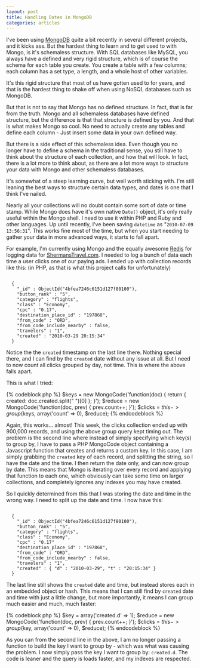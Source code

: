 ```yaml
---
layout: post
title: Handling Dates in MongoDB
categories: articles
---
```


<p>I've been using <a href="http://www.mongodb.org/">MongoDB</a> quite a bit recently in several different projects, and it kicks ass. But the hardest thing to learn and to get used to with Mongo, is it's schemaless structure. With SQL databases like MySQL, you always have a defined and very rigid structure, which is of course the schema for each table you create. You create a table with a few columns; each column has a set type, a length, and a whole host of other variables.</p>

<p>It's this rigid structure that most of us have gotten used to for years, and that is the hardest thing to shake off when using NoSQL databases such as MongoDB.</p>

<p>But that is not to say that Mongo has no defined structure. In fact, that is far from the truth. Mongo and all schemaless databases have defined structure, but the difference is that that structure is defined by you. And that is what makes Mongo so cool. No need to actually create any tables and define each column - Just insert some data in your own defined way.</p>

<p>But there is a side effect of this schemaless idea. Even though you no longer have to define a schema in the traditional sense, you still have to think about the structure of each collection, and how that will look. In fact, there is a lot more to think about, as there are a lot more ways to structure your data with Mongo and other schemaless databases.</p>

<p>It's somewhat of a steep learning curve, but well worth sticking with. I'm still leaning the best ways to structure certain data types, and dates is one that I think I've nailed.</p>

<p>Nearly all your collections will no doubt contain some sort of date or time stamp. While Mongo does have it's own native <code>Date()</code> object, it's only really useful within the Mongo shell. I need to use it within PHP and Ruby and other languages. Up until recently, I've been saving <code>datetime</code> as "<code>2010-07-09 13:56:31</code>". This works fine most of the time, but when you start needing to gather your data in more advanced ways, it starts to fall apart.</p>

<p>For example, I'm currently using Mongo and the equally awesome <a href="http://code.google.com/p/redis/">Redis</a> for logging data for <a href="http://quicksearch.shermanstravel.com">ShermansTravel.com</a>. I needed to log a bunch of data each time a user clicks one of our paying ads. I ended up with collection records like this: (in PHP, as that is what this project calls for unfortunately)</p>

<div class="highlight"><pre><code class="javascript">
  {
    "_id" : ObjectId("4bfea7246c6151d127f80100"),
    "button_rank" : "5",
    "category" : "flights",
    "class" : "Economy",
    "cpc" : "0.17",
    "destination_place_id" : "197868",
    "from_code" : "ORD",
    "from_code_include_nearby" : false,
    "travelers" : "1",
    "created" : "2010-03-29 20:15:34"
  }
</code></pre></div>

<p>Notice the the <code>created</code> timestamp on the last line there. Nothing special there, and I can find by the <code>created</code> date without any issue at all. But I need to now count all clicks grouped by day, not time. This is where the above falls apart.</p>

<p>This is what I tried:</p>

{% codeblock php %}
  $keys = new MongoCode('function(doc) { return { created: doc.created.split(" ")[0] }; }');
  $reduce = new MongoCode('function(doc, prev) { prev.count++; }');
  $clicks = $this->group($keys, array('count' => 0), $reduce);
{% endcodeblock %}

<p>Again, this works... almost! This week, the clicks collection ended up with 900,000 records, and using the above group query kept timing out. The problem is the second line where instead of simply specifying which key(s) to group by, I have to pass a PHP MongoCode object containing a Javascript function that creates and returns a custom key. In this case, I am simply grabbing the <code>created</code> key of each record, and splitting the string, so I have the date and the time. I then return the date only, and can now group by date. This means that Mongo is iterating over every record and applying that function to each one, which obviously can take some time on larger collections, and completely ignores any indexes you may have created.</p>

<p>So I quickly determined from this that I was storing the date and time in the wrong way. I need to split up the date and time. I now have this:</p>

<div class="highlight"><pre><code class="javascript">
  {
    "_id" : ObjectId("4bfea7246c6151d127f80100"),
    "button_rank" : "5",
    "category" : "flights",
    "class" : "Economy",
    "cpc" : "0.17"
    "destination_place_id" : "197868",
    "from_code" : "ORD",
    "from_code_include_nearby" : false,
    "travelers" : "1",
    "created" : { "d" : "2010-03-29", "t" : "20:15:34" }
  }
</code></pre></div>

<p>The last line still shows the <code>created</code> date and time, but instead stores each in an embedded object or hash. This means that I can still find by <code>created</code> date and time with just a little change, but more importantly, it means I can group much easier and much, much faster:</p>

{% codeblock php %}
  $key = array('created.d' => 1);
  $reduce = new MongoCode('function(doc, prev) { prev.count++; }');
  $clicks = $this->group($key, array('count' => 0), $reduce);
{% endcodeblock %}

<p>As you can from the second line in the above, I am no longer passing a function to build the key I want to group by - which was what was causing the problem. I now simply pass the key I want to group by: <code>created.d</code>. The code is leaner and the query is loads faster, and my indexes are respected.</p>